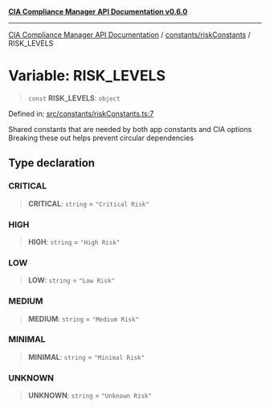 [**CIA Compliance Manager API Documentation v0.6.0**](../../../README.md)

***

[CIA Compliance Manager API Documentation](../../../modules.md) / [constants/riskConstants](../README.md) / RISK\_LEVELS

# Variable: RISK\_LEVELS

> `const` **RISK\_LEVELS**: `object`

Defined in: [src/constants/riskConstants.ts:7](https://github.com/Hack23/cia-compliance-manager/blob/ca083b463223765b22422b66b3a43930241849bd/src/constants/riskConstants.ts#L7)

Shared constants that are needed by both app constants and CIA options
Breaking these out helps prevent circular dependencies

## Type declaration

### CRITICAL

> **CRITICAL**: `string` = `"Critical Risk"`

### HIGH

> **HIGH**: `string` = `"High Risk"`

### LOW

> **LOW**: `string` = `"Low Risk"`

### MEDIUM

> **MEDIUM**: `string` = `"Medium Risk"`

### MINIMAL

> **MINIMAL**: `string` = `"Minimal Risk"`

### UNKNOWN

> **UNKNOWN**: `string` = `"Unknown Risk"`
